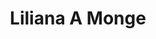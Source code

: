 ---
title: Liliana A Monge
description: Co-Founder & CEO, Sabio
image: "/assets/img/team/donors/liliana-a-monge.jpg"
linkedin: https://www.linkedin.com/in/lilianamonge
categories:
  - patreon-champion
aliases:
  - /about/team/liliana-a-monge/
  - /team/liliana-a-monge/
---